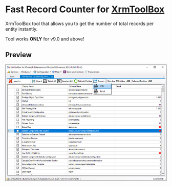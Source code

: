 # Fast Record Counter for [XrmToolBox](http://www.xrmtoolbox.com)

XrmToolBox tool that allows you to get the number of total records per entity instantly.

Tool works **ONLY** for v9.0 and above!

## Preview

![](docs/img/frc-preview.png)
